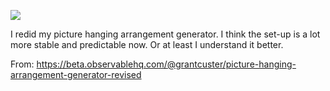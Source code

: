 ![](https://db-feed.s3.amazonaws.com/legacy/nextframe-1536509858099.gif)

I redid my picture hanging arrangement generator. I think the set-up is a lot more stable and predictable now. Or at least I understand it better.

From: https://beta.observablehq.com/@grantcuster/picture-hanging-arrangement-generator-revised